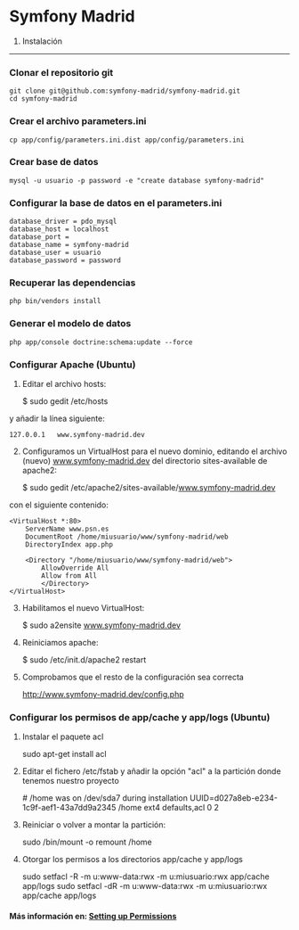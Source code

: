 Symfony Madrid
==============

1) Instalación 
--------------------------------

### Clonar el repositorio git

    git clone git@github.com:symfony-madrid/symfony-madrid.git 
	cd symfony-madrid

### Crear el archivo parameters.ini 
	
	cp app/config/parameters.ini.dist app/config/parameters.ini 

### Crear base de datos

	mysql -u usuario -p password -e "create database symfony-madrid"

### Configurar la base de datos en el parameters.ini

    database_driver = pdo_mysql
    database_host = localhost
    database_port =
    database_name = symfony-madrid
    database_user = usuario
    database_password = password

### Recuperar las dependencias

	php bin/vendors install

### Generar el modelo de datos

	php app/console doctrine:schema:update --force

### Configurar Apache (Ubuntu)

1. Editar el archivo hosts:

	$ sudo gedit /etc/hosts

y añadir la línea siguiente:

	127.0.0.1   www.symfony-madrid.dev

2. Configuramos un VirtualHost para el nuevo dominio, editando el archivo (nuevo) www.symfony-madrid.dev del directorio sites-available de apache2:

	$ sudo gedit /etc/apache2/sites-available/www.symfony-madrid.dev

con el siguiente contenido:

	<VirtualHost *:80>
		ServerName www.psn.es
		DocumentRoot /home/miusuario/www/symfony-madrid/web
		DirectoryIndex app.php
 
		<Directory "/home/miusuario/www/symfony-madrid/web">
	  		AllowOverride All
	  		Allow from All
			</Directory>
	</VirtualHost>

3. Habilitamos el nuevo VirtualHost:

	$ sudo a2ensite www.symfony-madrid.dev

4. Reiniciamos apache:

	$ sudo /etc/init.d/apache2 restart

5. Comprobamos que el resto de la configuración sea correcta

	http://www.symfony-madrid.dev/config.php

### Configurar los permisos de app/cache y app/logs (Ubuntu)

1. Instalar el paquete acl

	sudo apt-get install acl

2. Editar el fichero /etc/fstab y añadir la opción "acl" a la partición donde tenemos nuestro proyecto

	\# /home was on /dev/sda7 during installation
	UUID=d027a8eb-e234-1c9f-aef1-43a7dd9a2345 /home    ext4   defaults,acl   0   2

3. Reiniciar o volver a montar la partición:

	sudo /bin/mount -o remount /home

4. Otorgar los permisos a los directorios app/cache y app/logs

	sudo setfacl -R -m u:www-data:rwx -m u:miusuario:rwx app/cache app/logs
	sudo setfacl -dR -m u:www-data:rwx -m u:miusuario:rwx app/cache app/logs
 
#### Más información en: [Setting up Permissions](http://symfony.com/doc/current/book/installation.html#configuration-and-setup)
